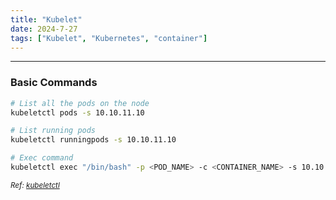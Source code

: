 ```yaml
---
title: "Kubelet"
date: 2024-7-27
tags: ["Kubelet", "Kubernetes", "container"]
---
```


---
### Basic Commands

<div>

```bash
# List all the pods on the node
kubeletctl pods -s 10.10.11.10
```

```bash
# List running pods
kubeletctl runningpods -s 10.10.11.10
```

```bash
# Exec command
kubeletctl exec "/bin/bash" -p <POD_NAME> -c <CONTAINER_NAME> -s 10.10.11.10
```

</div>

<small>*Ref: [kubeletctl](https://github.com/cyberark/kubeletctl)*</small>


<br>